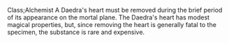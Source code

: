 Class;Alchemist
A Daedra's heart must be removed during the brief period of its appearance on the mortal plane. The Daedra's heart has modest magical properties, but, since removing the heart is generally fatal to the specimen, the substance is rare and expensive.
